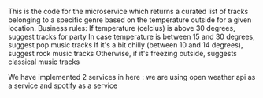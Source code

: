 This is the code for the microservice which returns a curated list of tracks belonging to a specific genre based on the temperature outside for a given location. 
Business rules:
If temperature (celcius) is above 30 degrees, suggest tracks for party
In case temperature is between 15 and 30 degrees, suggest pop music tracks
If it's a bit chilly (between 10 and 14 degrees), suggest rock music tracks
Otherwise, if it's freezing outside, suggests classical music tracks

We have implemented 2 services in here : we are using open weather api as a service and spotify as a service

